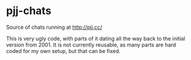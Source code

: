 # pjj-chats
Source of chats running at http://pjj.cc/

This is very ugly code, with parts of it dating all the way back to the initial version from 2001.
It is not currently reusable, as many parts are hard coded for my own setup, but that can be fixed.
